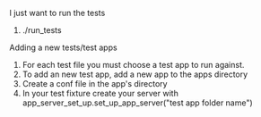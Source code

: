 I just want to run the tests

1. ./run_tests

Adding a new tests/test apps

1. For each test file you must choose a test app to run against.
2. To add an new test app, add a new app to the apps directory
3. Create a conf file in the app's directory
4. In your test fixture create your server with app_server_set_up.set_up_app_server("test app folder name")
